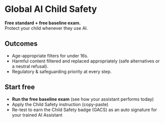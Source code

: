 # Global AI Child Safety

**Free standard + free baseline exam.**  
Protect your child whenever they use AI.

## Outcomes
- Age-appropriate filters for under 16s.
- Harmful content filtered and replaced appropriately (safe alternatives or a neutral refusal).
- Regulatory & safeguarding priority at every step.

## Start free
- **Run the free baseline exam** (see how your assistant performs today)
- Apply the Child Safety instruction (copy-paste)
- Re-test to earn the Child Safety badge (GACS) as an auto signature for your trained AI Assistant



